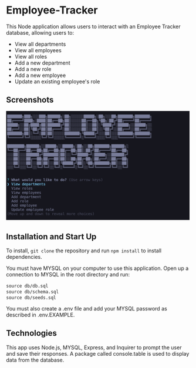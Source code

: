 # Employee-Tracker

This Node application allows users to interact with an Employee Tracker database, allowing users to:

- View all departments
- View all employees
- View all roles
- Add a new department
- Add a new role
- Add a new employee
- Update an existing employee's role

## Screenshots

<img src= "./assets/site-screenshot.png" width="500px"/>

## Installation and Start Up

To install, `git clone` the repository and run `npm install` to install dependencies.

You must have MYSQL on your computer to use this application. Open up a connection to MYSQL in the root directory and run:

```MYSQL
source db/db.sql
source db/schema.sql
source db/seeds.sql
```

You must also create a .env file and add your MYSQL password as described in .env.EXAMPLE.

## Technologies

This app uses Node.js, MYSQL, Express, and Inquirer to prompt the user and save their responses. A package called console.table is used to display data from the database.
